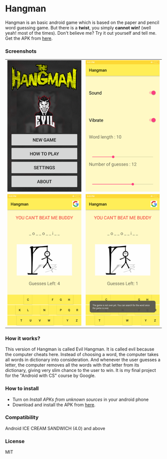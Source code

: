 # Hangman
Hangman is an basic android game which is based on the paper and pencil word guessing game. But there is a __twist__, you simply __cannot win!__ (well yeah! most of the times). Don't believe me? Try it out yourself and tell me. Get the APK from [here](app/app-release.apk).

### Screenshots
<table>
    <tr>
        <td><img src="/docs/screenshots/ss_1.png"></td>
        <td><img src="/docs/screenshots/ss_2.png"></td>
    </tr>
    <tr>
        <td><img src="/docs/screenshots/ss_3.png"></td>
        <td><img src="/docs/screenshots/ss_4.png"></td>
    </tr>
</table>

### How it works?
This version of Hangman is called Evil Hangman. It is called evil because the computer cheats here. Instead of choosing a word, the computer takes all words in dictionary into consideration. And whenever the user guesses a letter, the computer removes all the words with that letter from its dictionary, giving very slim chance to the user to win.
It is my final project for the "Android with CS" course by Google.

### How to install
- Turn on _Install APKs from unknown sources_ in your android phone
- Download and install the APK from [here](app/app-release.apk).

### Compatibility 

Android ICE CREAM SANDWICH (4.0) and above

### License
MIT

